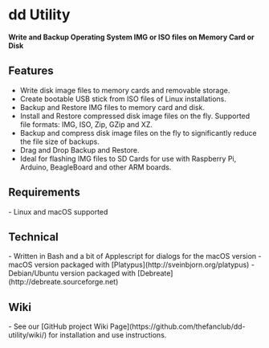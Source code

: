 # dd Utility
<strong>Write and Backup Operating System IMG or ISO files on Memory Card or Disk</strong>

<h2>Features</h2>

- Write disk image files to memory cards and removable storage.
- Create bootable USB stick from ISO files of Linux installations.
- Backup and Restore IMG files to memory card and disk.
- Install and Restore compressed disk image files on the fly. Supported file formats: IMG, ISO, Zip, GZip and XZ.
- Backup and compress disk image files on the fly to significantly reduce the file size of backups.
- Drag and Drop Backup and Restore. 
- Ideal for flashing IMG files to SD Cards for use with Raspberry Pi, Arduino,  BeagleBoard and other ARM boards.

<h2>Requirements</h2>
- Linux and macOS supported

<h2>Technical</h2>
- Written in Bash and a bit of Applescript for dialogs for the macOS version
- macOS version packaged with [Platypus](http://sveinbjorn.org/platypus)
- Debian/Ubuntu version packaged with [Debreate](http://debreate.sourceforge.net)

<h2>Wiki</h2>
- See our [GitHub project Wiki Page](https://github.com/thefanclub/dd-utility/wiki/) for installation and use instructions.
